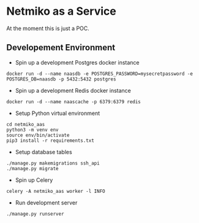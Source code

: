 # Netmiko as a Service

At the moment this is just a POC.

## Developement Environment

* Spin up a development Postgres docker instance
```
docker run -d --name naasdb -e POSTGRES_PASSWORD=mysecretpassword -e POSTGRES_DB=naasdb -p 5432:5432 postgres
```
* Spin up a development Redis docker instance
```
docker run -d --name naascache -p 6379:6379 redis
```
* Setup Python virtual environment
```
cd netmiko_aas
python3 -m venv env
source env/bin/activate
pip3 install -r requirements.txt
```
* Setup database tables
```
./manage.py makemigrations ssh_api
./manage.py migrate
```
* Spin up Celery
```
celery -A netmiko_aas worker -l INFO
```
* Run development server
```
./manage.py runserver
```
